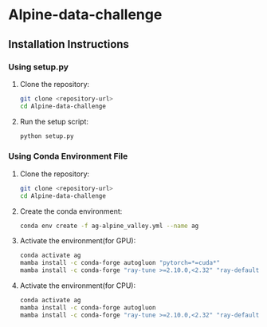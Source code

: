 # Alpine-data-challenge

## Installation Instructions

### Using setup.py

1. Clone the repository:
    ```sh
    git clone <repository-url>
    cd Alpine-data-challenge
    ```

2. Run the setup script:
    ```sh
    python setup.py
    ```

### Using Conda Environment File

1. Clone the repository:
    ```sh
    git clone <repository-url>
    cd Alpine-data-challenge
    ```

2. Create the conda environment:
    ```sh
    conda env create -f ag-alpine_valley.yml --name ag
    ```

3. Activate the environment(for GPU):
    ```sh
    conda activate ag
    mamba install -c conda-forge autogluon "pytorch=*=cuda*"
    mamba install -c conda-forge "ray-tune >=2.10.0,<2.32" "ray-default >=2.10.0,<2.32"  # install ray for faster training
    ```

3. Activate the environment(for CPU):
    ```sh
    conda activate ag
    mamba install -c conda-forge autogluon
    mamba install -c conda-forge "ray-tune >=2.10.0,<2.32" "ray-default >=2.10.0,<2.32"  # install ray for faster training
    ```
